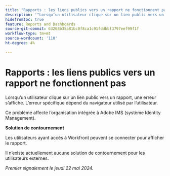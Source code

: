 ```yaml
---
title: "Rapports : les liens publics vers un rapport ne fonctionnent pas"
description: '"Lorsqu’un utilisateur clique sur un lien public vers un rapport, une erreur s’affiche. L’erreur spécifique dépend du navigateur utilisé par l’utilisateur.  »'
hidefromtoc: true
feature: Reports and Dashboards
source-git-commit: 63268b35a81bc0f8ca1c91fddbbf3797eef99f1f
workflow-type: tm+mt
source-wordcount: '110'
ht-degree: 4%

---
```



# Rapports : les liens publics vers un rapport ne fonctionnent pas

Lorsqu’un utilisateur clique sur un lien public vers un rapport, une erreur s’affiche. L’erreur spécifique dépend du navigateur utilisé par l’utilisateur.

Ce problème affecte l’organisation intégrée à Adobe IMS (système Identity Management).

**Solution de contournement**

Les utilisateurs ayant accès à Workfront peuvent se connecter pour afficher le rapport.

Il n’existe actuellement aucune solution de contournement pour les utilisateurs externes.

_Premier signalement le jeudi 22 mai 2024._
